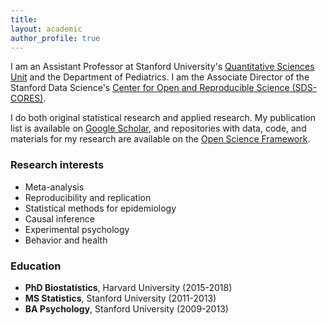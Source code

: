 ```yaml
---
title: 
layout: academic
author_profile: true
---
```


I am an Assistant Professor at Stanford University's [Quantitative Sciences Unit](https://med.stanford.edu/qsu.html) and the Department of Pediatrics. I am the Associate Director of the Stanford Data Science's [Center for Open and Reproducible Science (SDS-CORES)](https://datascience.stanford.edu/cores).

I do both original statistical research and applied research. My publication list is available on [Google Scholar](https://scholar.google.com/citations?user=vmuNN1sAAAAJ&hl=en), and repositories with data, code, and materials for my research are available on the [Open Science Framework](https://osf.io/e9tg8/).

### Research interests
- Meta-analysis
- Reproducibility and replication
- Statistical methods for epidemiology
- Causal inference
- Experimental psychology
- Behavior and health

### Education
- **PhD Biostatistics**, Harvard University (2015-2018)
- **MS Statistics**, Stanford University (2011-2013)
- **BA Psychology**, Stanford University (2009-2013)

